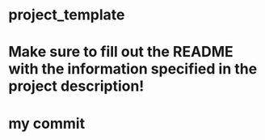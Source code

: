 # project_template
# Make sure to fill out the README with the information specified in the project description!
# my commit